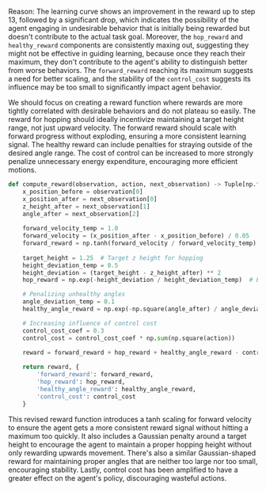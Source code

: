Reason: The learning curve shows an improvement in the reward up to step 13, followed by a significant drop, which indicates the possibility of the agent engaging in undesirable behavior that is initially being rewarded but doesn't contribute to the actual task goal. Moreover, the `hop_reward` and `healthy_reward` components are consistently maxing out, suggesting they might not be effective in guiding learning, because once they reach their maximum, they don't contribute to the agent's ability to distinguish better from worse behaviors. The `forward_reward` reaching its maximum suggests a need for better scaling, and the stability of the `control_cost` suggests its influence may be too small to significantly impact agent behavior.

We should focus on creating a reward function where rewards are more tightly correlated with desirable behaviors and do not plateau so easily. The reward for hopping should ideally incentivize maintaining a target height range, not just upward velocity. The forward reward should scale with forward progress without exploding, ensuring a more consistent learning signal. The healthy reward can include penalties for straying outside of the desired angle range. The cost of control can be increased to more strongly penalize unnecessary energy expenditure, encouraging more efficient motions.

```python
def compute_reward(observation, action, next_observation) -> Tuple[np.float64, Dict[str, np.float64]]:
    x_position_before = observation[0]
    x_position_after = next_observation[0]
    z_height_after = next_observation[1]
    angle_after = next_observation[2]
    
    forward_velocity_temp = 1.0
    forward_velocity = (x_position_after - x_position_before) / 0.05
    forward_reward = np.tanh(forward_velocity / forward_velocity_temp)  # Making the reward scale less extremely for speed
    
    target_height = 1.25  # Target z height for hopping
    height_deviation_temp = 0.5
    height_deviation = (target_height - z_height_after) ** 2
    hop_reward = np.exp(-height_deviation / height_deviation_temp)  # Encourages staying around the target height

    # Penalizing unhealthy angles
    angle_deviation_temp = 0.1
    healthy_angle_reward = np.exp(-np.square(angle_after) / angle_deviation_temp)

    # Increasing influence of control cost
    control_cost_coef = 0.3
    control_cost = control_cost_coef * np.sum(np.square(action))

    reward = forward_reward + hop_reward + healthy_angle_reward - control_cost
    
    return reward, {
        'forward_reward': forward_reward,
        'hop_reward': hop_reward,
        'healthy_angle_reward': healthy_angle_reward,
        'control_cost': control_cost
    }
```

This revised reward function introduces a tanh scaling for forward velocity to ensure the agent gets a more consistent reward signal without hitting a maximum too quickly. It also includes a Gaussian penalty around a target height to encourage the agent to maintain a proper hopping height without only rewarding upwards movement. There's also a similar Gaussian-shaped reward for maintaining proper angles that are neither too large nor too small, encouraging stability. Lastly, control cost has been amplified to have a greater effect on the agent's policy, discouraging wasteful actions.